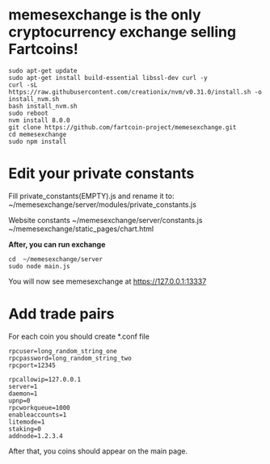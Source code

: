 # memesexchange is the only cryptocurrency exchange selling Fartcoins!
```
sudo apt-get update
sudo apt-get install build-essential libssl-dev curl -y
curl -sL https://raw.githubusercontent.com/creationix/nvm/v0.31.0/install.sh -o install_nvm.sh
bash install_nvm.sh
sudo reboot
nvm install 8.0.0
git clone https://github.com/fartcoin-project/memesexchange.git
cd memesexchange
sudo npm install 
```
# Edit your private constants
Fill private_constants(EMPTY).js and rename it to:
 ~/memesexchange/server/modules/private_constants.js

Website constants 
 ~/memesexchange/server/constants.js 
 ~/memesexchange/static_pages/chart.html

**After, you can run exchange**

```
cd  ~/memesexchange/server
sudo node main.js
```
You will now see memesexchange at https://127.0.0.1:13337

# Add trade pairs
For each coin you should create *.conf file
```
rpcuser=long_random_string_one
rpcpassword=long_random_string_two
rpcport=12345

rpcallowip=127.0.0.1
server=1
daemon=1
upnp=0
rpcworkqueue=1000
enableaccounts=1
litemode=1
staking=0
addnode=1.2.3.4
```



After that, you coins should appear on the main page.





